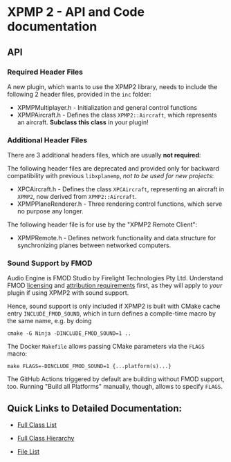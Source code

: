 XPMP 2 - API and Code documentation
========================

API
--

### Required Header Files

A new plugin, which wants to use the XPMP2 library, needs to include
the following 2 header files, provided in the `inc` folder:

- XPMPMultiplayer.h - Initialization and general control functions
- XPMPAircraft.h - Defines the class `XPMP2::Aircraft`,
  which represents an aircraft. **Subclass this class** in your plugin!

### Additional Header Files

There are 3 additional headers files, which are usually **not required**:
  
The following header files are deprecated and provided only for
backward compatibility with previous `libxplanemp`,
_not to be used for new projects_:

- XPCAircraft.h - Defines the class `XPCAircraft`,
  representing an aircraft in `XPMP2`, now derived from `XPMP2::Aircraft`.
- XPMPPlaneRenderer.h - Three rendering control functions,
  which serve no purpose any longer.

The following header file is for use by the "XPMP2 Remote Client":
- XPMPRemote.h - Defines network functionality and data structure
  for synchronizing planes between networked computers. 

### Sound Support by FMOD

Audio Engine is FMOD Studio by Firelight Technologies Pty Ltd.
Understand FMOD [licensing](https://www.fmod.com/licensing) and
[attribution requirements](https://www.fmod.com/attribution) first,
as they will apply to _your_ plugin if using XPMP2 with sound support.

Hence, sound support is only included if XPMP2 is built with CMake cache entry `INCLUDE_FMOD_SOUND`, which in turn defines a compile-time macro by the same name,
e.g. by doing
```
cmake -G Ninja -DINCLUDE_FMOD_SOUND=1 ..
```
The Docker `Makefile` allows passing CMake parameters via the `FLAGS` macro:
```
make FLAGS=-DINCLUDE_FMOD_SOUND=1 {...platform(s)...}
```
The GitHub Actions triggered by default are building without FMOD support, too.
Running "Build all Platforms" manually, though, allows to specify `FLAGS`.

Quick Links to Detailed Documentation:
--

- <a href=annotated.html>Full Class List</a>

- <a href=hierarchy.html>Full Class Hierarchy</a>

- <a href=files.html>File List</a>
